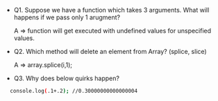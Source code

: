 - Q1. Suppose we have a function which takes 3 arguments. What will happens if we pass only 1 arugment?

  A => function will get executed with undefined values for unspecified values.

- Q2. Which method will delete an element from Array? (splice, slice)

  A => array.splice(i,1);

- Q3. Why does below quirks happen?

```bash
  console.log(.1+.2); //0.30000000000000004
```

